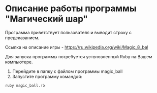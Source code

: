 # Описание работы программы "Магический шар" 

Программа приветствует пользователя и выводит строку с предсказанием. 

Ссылка на описание игры - https://ru.wikipedia.org/wiki/Magic_8_bal

Для запуска программы потребуется уствновленный Ruby на Вашем компьютере. 

1. Перейдите в папку с файлом программы magic_ball
2. Запустите программу командой:

```
ruby magic_ball.rb
```
